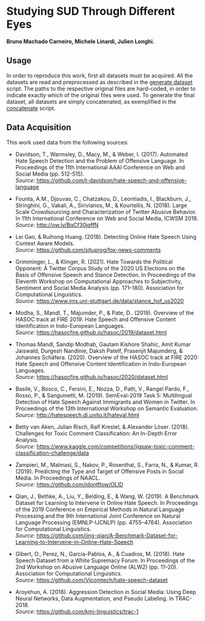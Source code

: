 # Studying SUD Through Different Eyes
**Bruno Machado Carneiro, Michele Linardi, Julien Longhi.**

## Usage

In order to reproduce this work, first all datasets must be acquired. All the datasets are read and preprocessed as described in the [generate dataset](generate_dataset.py) script. The paths to the respective original files are hard-coded, in order to indicate exactly which of the original files were used. To generate the final dataset, all datasets are simply concatenated, as exemplified in the [concatenate](concatenate.py) script.  


## Data Acquisition

This work used data from the following sources:

* Davidson, T., Warmsley, D., Macy, M., & Weber, I. (2017). Automated Hate Speech Detection and the Problem of Offensive Language. In Proceedings of the 11th International AAAI Conference on Web and Social Media (pp. 512-515).  
*Source:* https://github.com/t-davidson/hate-speech-and-offensive-language  

* Founta, A.M., Djouvas, C., Chatzakou, D., Leontiadis, I., Blackburn, J., Stringhini, G., Vakali, A., Sirivianos, M., & Kourtellis, N. (2018). Large Scale Crowdsourcing and Characterization of Twitter Abusive Behavior. In 11th International Conference on Web and Social Media, ICWSM 2018.  
*Source:* http://ow.ly/BqCf30jqffN

* Lei Gao, & Ruihong Huang. (2018). Detecting Online Hate Speech Using Context Aware Models.  
*Source:* https://github.com/sjtuprog/fox-news-comments

* Grimminger, L., & Klinger, R. (2021). Hate Towards the Political Opponent: A Twitter Corpus Study of the 2020 US Elections on the Basis of Offensive Speech and Stance Detection. In Proceedings of the Eleventh Workshop on Computational Approaches to Subjectivity, Sentiment and Social Media Analysis (pp. 171–180). Association for Computational Linguistics.  
*Source:* https://www.ims.uni-stuttgart.de/data/stance_hof_us2020

* Modha, S., Mandl, T., Majumder, P., & Pate, D.. (2019). Overview of the HASOC track at FIRE 2019: Hate Speech and Offensive Content Identification in Indo-European Languages.  
*Source:* https://hasocfire.github.io/hasoc/2019/dataset.html

* Thomas Mandl, Sandip Modhab, Gautam Kishore Shahic, Amit Kumar Jaiswald, Durgesh Nandinie, Daksh Patelf, Prasenjit Majumderg, & Johannes Schäfera. (2020). Overview of the HASOC track at FIRE 2020: Hate Speech and Offensive Content Identification in Indo-European Languages.  
*Source:* https://hasocfire.github.io/hasoc/2020/dataset.html

* Basile, V., Bosco, C., Fersini, E., Nozza, D., Patti, V., Rangel Pardo, F., Rosso, P., & Sanguinetti, M. (2019). SemEval-2019 Task 5: Multilingual Detection of Hate Speech Against Immigrants and Women in Twitter. In Proceedings of the 13th International Workshop on Semantic Evaluation.  
*Source:* http://hatespeech.di.unito.it/hateval.html

* Betty van Aken, Julian Risch, Ralf Krestel, & Alexander Löser. (2018). Challenges for Toxic Comment Classification: An In-Depth Error Analysis.  
*Source:* https://www.kaggle.com/competitions/jigsaw-toxic-comment-classification-challenge/data

* Zampieri, M., Malmasi, S., Nakov, P., Rosenthal, S., Farra, N., & Kumar, R. (2019). Predicting the Type and Target of Offensive Posts in Social Media. In Proceedings of NAACL.  
*Source:* https://github.com/idontflow/OLID

* Qian, J., Bethke, A., Liu, Y., Belding, E., & Wang, W. (2019). A Benchmark Dataset for Learning to Intervene in Online Hate Speech. In Proceedings of the 2019 Conference on Empirical Methods in Natural Language Processing and the 9th International Joint Conference on Natural Language Processing (EMNLP-ĲCNLP) (pp. 4755–4764). Association for Computational Linguistics.  
*Source:* https://github.com/jing-qian/A-Benchmark-Dataset-for-Learning-to-Intervene-in-Online-Hate-Speech

* Gibert, O., Perez, N., Garcia-Pablos, A., & Cuadros, M. (2018). Hate Speech Dataset from a White Supremacy Forum. In Proceedings of the 2nd Workshop on Abusive Language Online (ALW2) (pp. 11–20). Association for Computational Linguistics.  
*Source:* https://github.com/Vicomtech/hate-speech-dataset

* Aroyehun, A. (2018). Aggression Detection in Social Media: Using Deep Neural Networks, Data Augmentation, and Pseudo Labeling. In TRAC-2018.  
*Source:* https://github.com/kmi-linguistics/trac-1
